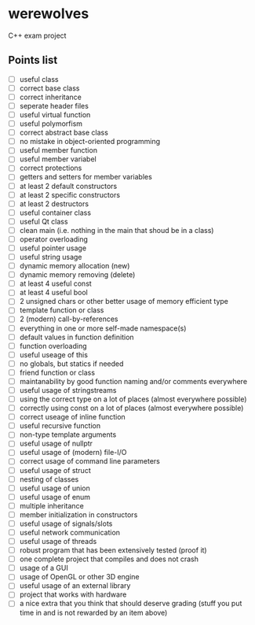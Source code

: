 # werewolves
C++ exam project

## Points list
- [ ] useful class
- [ ] correct base class
- [ ] correct inheritance
- [ ] seperate header files
- [ ] useful virtual function
- [ ] useful polymorfism
- [ ] correct abstract base class
- [ ] no mistake in object-oriented programming
- [ ] useful member function
- [ ] useful member variabel
- [ ] correct protections
- [ ] getters and setters for member variables
- [ ] at least 2 default constructors
- [ ] at least 2 specific constructors
- [ ] at least 2 destructors
- [ ] useful container class
- [ ] useful Qt class
- [ ] clean main (i.e. nothing in the main that shoud be in a class)
- [ ] operator overloading
- [ ] useful pointer usage
- [ ] useful string usage
- [ ] dynamic memory allocation (new)
- [ ] dynamic memory removing (delete)
- [ ] at least 4 useful const
- [ ] at least 4 useful bool
- [ ] 2 unsigned chars or other better usage of memory efficient type
- [ ] template function or class
- [ ] 2 (modern) call-by-references
- [ ] everything in one or more self-made namespace(s)
- [ ] default values in function definition
- [ ] function overloading
- [ ] useful useage of this
- [ ] no globals, but statics if needed
- [ ] friend function or class
- [ ] maintanability by good function naming and/or comments everywhere
- [ ] useful usage of stringstreams
- [ ] using the correct type on a lot of places (almost everywhere possible)
- [ ] correctly using const on a lot of places (almost everywhere possible)
- [ ] correct useage of inline function
- [ ] useful recursive function
- [ ] non-type template arguments
- [ ] useful usage of nullptr
- [ ] useful usage of (modern) file-I/O
- [ ] correct usage of command line parameters
- [ ] useful usage of struct
- [ ] nesting of classes
- [ ] useful usage of union
- [ ] useful usage of enum
- [ ] multiple inheritance
- [ ] member initialization in constructors
- [ ] useful usage of signals/slots
- [ ] useful network communication
- [ ] useful usage of threads
- [ ] robust program that has been extensively tested (proof it)
- [ ] one complete project that compiles and does not crash
- [ ] usage of a GUI
- [ ] usage of OpenGL or other 3D engine
- [ ] useful usage of an external library
- [ ] project that works with hardware
- [ ] a nice extra that you think that should deserve grading (stuff you put time in and is not rewarded by an item above)
